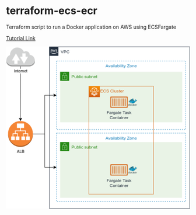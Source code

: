 # terraform-ecs-ecr
Terraform script to run a Docker application on AWS using ECS ​​Fargate

[Tutorial Link](https://www.zup.com.br/blog/ecs-fargate)

![Diagram](diagram.drawio.png)

